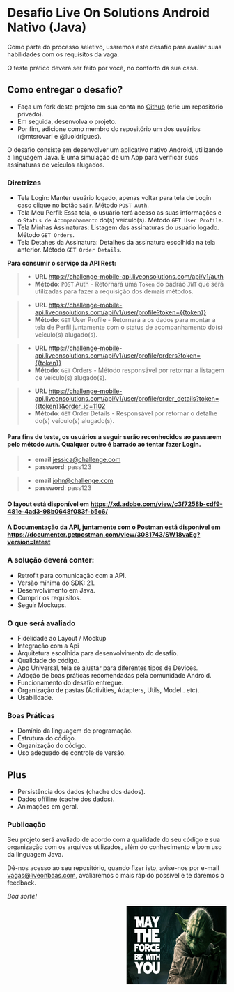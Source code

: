 # Desafio Live On Solutions Android Nativo (Java)

Como parte do processo seletivo, usaremos este desafio para avaliar suas habilidades com os requisitos da vaga. 

O teste prático deverá ser feito por você, no conforto da sua casa.

## Como entregar o desafio?

 - Faça um fork deste projeto em sua conta no [Github](https://github.com/join) (crie um repositório privado). 
 - Em seguida, desenvolva o projeto. 
 - Por fim, adicione como membro do repositório um dos usuários (@mtsrovari e @luoldrigues).

O desafio consiste em desenvolver um aplicativo nativo Android, utilizando a linguagem Java. É uma simulação de um App para verificar suas assinaturas de veículos alugados.

### Diretrizes

- Tela Login: Manter usuário logado, apenas voltar para tela de Login caso clique no botão `Sair`. Método `POST Auth`.
- Tela Meu Perfil: Essa tela, o usuário terá acesso as suas informações e o `Status de Acompanhamento` do(s) veículo(s). Método `GET User Profile`.
- Tela Minhas Assinaturas: Listagem das assinaturas do usuário logado. Método `GET Orders`.
- Tela Detahes da Assinatura: Detalhes da assinatura escolhida na tela anterior. Método `GET Order Details`.

**Para consumir o serviço da API Rest:**

> - **URL** https://challenge-mobile-api.liveonsolutions.com/api/v1/auth
> - **Método**: `POST` Auth - Retornará uma `Token` do padrão `JWT` que será utilizadas para fazer a requisição dos demais métodos.

> - **URL** https://challenge-mobile-api.liveonsolutions.com/api/v1/user/profile?token={{token}}
> - **Método**: `GET` User Profile - Retornará a os dados para montar a tela de Perfil juntamente com o status de acompanhamento do(s) veículo(s) alugado(s).

> - **URL** https://challenge-mobile-api.liveonsolutions.com/api/v1/user/profile/orders?token={{token}}
> - **Método**: `GET` Orders - Método responsável por retornar a listagem de veículo(s) alugado(s).

> - **URL** https://challenge-mobile-api.liveonsolutions.com/api/v1/user/profile/order_details?token={{token}}&order_id=1102
> - **Método**: `GET` Order Details - Responsável por retornar o detalhe do(s) veículo(s) alugado(s).

#### Para fins de teste, os usuários a seguir serão reconhecidos ao passarem pelo método `Auth`. Qualquer outro é barrado ao tentar fazer Login.

> - **email** jessica@challenge.com
> - **password**: pass123

> - **email** john@challenge.com
> - **password**: pass123


#### O layout está disponível em https://xd.adobe.com/view/c3f7258b-cdf9-481e-4ad3-98b0648f083f-b5c6/
#### A Documentação da API, juntamente com o Postman está disponível em https://documenter.getpostman.com/view/3081743/SW18vaEg?version=latest


### A solução deverá conter:
- Retrofit para comunicação com a API.
- Versão mínima do SDK: 21.
- Desenvolvimento em Java.
- Cumprir os requisitos.
- Seguir Mockups.

### O que será avaliado
- Fidelidade ao Layout / Mockup
- Integração com a Api
- Arquitetura escolhida para desenvolvimento do desafio.
- Qualidade do código.
- App Universal, tela se ajustar para diferentes tipos de Devices.
- Adoção de boas práticas recomendadas pela comunidade Android.
- Funcionamento do desafio entregue.
- Organização de pastas (Activities, Adapters, Utils, Model.. etc).
- Usabilidade.

### Boas Práticas
- Domínio da linguagem de programação.
- Estrutura do código.
- Organização do código.
- Uso adequado de controle de versão.

## Plus
- Persistência dos dados (chache dos dados).
- Dados offiline (cache dos dados).
- Animações em geral.

### Publicação ###
Seu projeto será avaliado de acordo com a qualidade do seu código e sua organização com os arquivos utilizados, além do conhecimento e bom uso da linguagem Java.

Dê-nos acesso ao seu repositório, quando fizer isto, avise-nos por e-mail vagas@liveonbaas.com, avaliaremos o mais rápido possível e te daremos o feedback.

_Boa sorte!_


<a target='_blank'><img align="right" class='header-img' width=230px height=180px src='https://raw.githubusercontent.com/LiveOnSolutions/challenge-android/master/assets/yoda.png' /></a>

